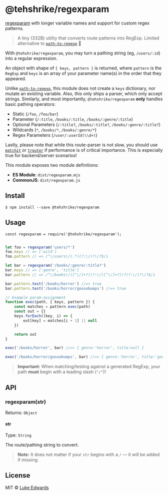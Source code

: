 # @tehshrike/regexparam

[regexparam](https://github.com/lukeed/regexparam) with longer variable names and support for custom regex patterns.

> A tiny (332B) utility that converts route patterns into RegExp. Limited alternative to [`path-to-regexp`](https://github.com/pillarjs/path-to-regexp) 🙇

With `@tehshrike/regexparam`, you may turn a pathing string (eg, `/users/:id`) into a regular expression.

An object with shape of `{ keys, pattern }` is returned, where `pattern` is the `RegExp` and `keys` is an array of your parameter name(s) in the order that they appeared.

Unlike [`path-to-regexp`](https://github.com/pillarjs/path-to-regexp), this module does not create a `keys` dictionary, nor mutate an existing variable. Also, this only ships a parser, which only accept strings. Similarly, and most importantly, `@tehshrike/regexparam` **only** handles basic pathing operators:

* Static (`/foo`, `/foo/bar`)
* Parameter (`/:title`, `/books/:title`, `/books/:genre/:title`)
* Optional Parameters (`/:title?`, `/books/:title?`, `/books/:genre/:title?`)
* Wildcards (`*`, `/books/*`, `/books/:genre/*`)
* Regex Parameters (`/user/:userId(\\d+)`)

Lastly, please note that while this route-parser is not slow, you should use [`matchit`](https://github.com/lukeed/matchit#benchmarks) or [`trouter`](https://github.com/lukeed/trouter) if performance is of critical importance. This is especially true for backend/server scenarios!

This module exposes two module definitions:

* **ES Module**: `dist/regexparam.mjs`
* **CommonJS**: `dist/regexparam.js`

## Install

```
$ npm install --save @tehshrike/regexparam
```


## Usage

```
const regexparam = require('@tehshrike/regexparam');
```

<!--js
const regexparam = require('./dist/regexparam.js')
-->

```js

let foo = regexparam('users/*')
foo.keys // => ['wild']
foo.pattern // => /^\/users\/(.*)(?:\/)?\/?$/i

let bar = regexparam('/books/:genre/:title?')
bar.keys // => ['genre', 'title']
bar.pattern // => /^\/books\/([^\/]+?)(?:\/([^\/]+?))?(?:\/)?\/?$/i

bar.pattern.test('/books/horror') //=> true
bar.pattern.test('/books/horror/goosebumps') //=> true

// Example param-assignment
function exec(path, { keys, pattern }) {
	const matches = pattern.exec(path)
	const out = {}
	keys.forEach((key, i) => {
		out[key] = matches[i + 1] || null
	})

	return out
}

exec('/books/horror', bar) //=> { genre:'horror', title:null }

exec('/books/horror/goosebumps', bar) //=> { genre:'horror', title:'goosebumps' }
```

> **Important:** When matching/testing against a generated RegExp, your path **must** begin with a leading slash (`"/"`)!

## API

### regexparam(str)

Returns: `Object`

#### str

Type: `String`

The route/pathing string to convert.

> **Note:** It does not matter if your `str` begins with a `/` &mdash; it will be added if missing.

## License

MIT © [Luke Edwards](https://lukeed.com)
